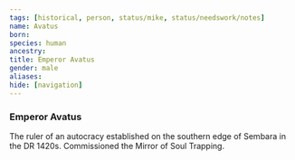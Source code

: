```yaml
---
tags: [historical, person, status/mike, status/needswork/notes]
name: Avatus
born:
species: human
ancestry:
title: Emperor Avatus
gender: male
aliases:
hide: [navigation]
---
```

### Emperor Avatus

The ruler of an autocracy established on the southern edge of Sembara in the DR 1420s. Commissioned the Mirror of Soul Trapping. 

